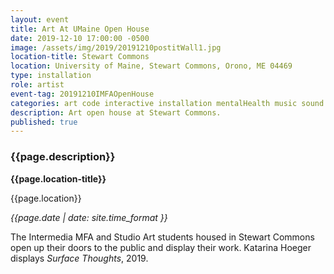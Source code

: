 ```yaml
---
layout: event
title: Art At UMaine Open House
date: 2019-12-10 17:00:00 -0500
image: /assets/img/2019/20191210postitWall1.jpg
location-title: Stewart Commons 
location: University of Maine, Stewart Commons, Orono, ME 04469
type: installation
role: artist
event-tag: 20191210IMFAOpenHouse
categories: art code interactive installation mentalHealth music sound surfaceThoughts
description: Art open house at Stewart Commons.
published: true
---
```

### {{page.description}}

**{{page.location-title}}**

{{page.location}}

*{{page.date | date: site.time_format }}*

The Intermedia MFA and Studio Art students housed in Stewart Commons open up their doors to the public and display their work. Katarina Hoeger displays *Surface Thoughts*, 2019. 


